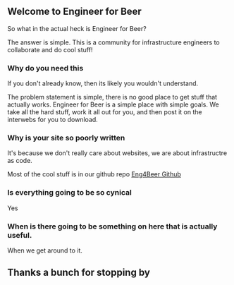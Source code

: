 ## Welcome to Engineer for Beer

So what in the actual heck is Engineer for Beer?

The answer is simple. This is a community for infrastructure engineers to collaborate and do cool stuff!


### Why do you need this

If you don't already know, then its likely you wouldn't understand. 

The problem statement is simple, there is no good place to get stuff that actually works. Engineer for Beer is a simple place with simple goals. We take all the hard stuff, work it all out for you, and then post it on the interwebs for you to download. 

### Why is your site so poorly written

It's because we don't really care about websites, we are about infrastructre as code. 

Most of the cool stuff is in our github repo [Eng4Beer Github](https://github.com/eng4beer)

### Is everything going to be so cynical

Yes

### When is there going to be something on here that is actually useful. 

When we get around to it. 


## Thanks a bunch for stopping by
